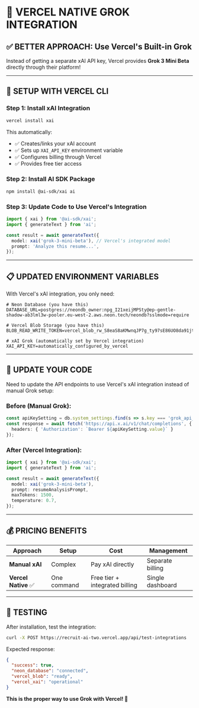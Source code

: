 # 🚀 VERCEL NATIVE GROK INTEGRATION

## **✅ BETTER APPROACH: Use Vercel's Built-in Grok**

Instead of getting a separate xAI API key, Vercel provides **Grok 3 Mini Beta** directly through their platform!

---

## **🔧 SETUP WITH VERCEL CLI**

### **Step 1: Install xAI Integration**
```bash
vercel install xai
```

This automatically:
- ✅ Creates/links your xAI account
- ✅ Sets up `XAI_API_KEY` environment variable
- ✅ Configures billing through Vercel
- ✅ Provides free tier access

### **Step 2: Install AI SDK Package**
```bash
npm install @ai-sdk/xai ai
```

### **Step 3: Update Code to Use Vercel's Integration**
```typescript
import { xai } from '@ai-sdk/xai';
import { generateText } from 'ai';

const result = await generateText({
  model: xai('grok-3-mini-beta'), // Vercel's integrated model
  prompt: 'Analyze this resume...',
});
```

---

## **📋 UPDATED ENVIRONMENT VARIABLES**

With Vercel's xAI integration, you only need:

```env
# Neon Database (you have this)
DATABASE_URL=postgres://neondb_owner:npg_I21xeijMPSty@ep-gentle-shadow-ab3lml3w-pooler.eu-west-2.aws.neon.tech/neondb?sslmode=require

# Vercel Blob Storage (you have this)  
BLOB_READ_WRITE_TOKEN=vercel_blob_rw_S8eaS8aKMwnqJP7g_ty97sE86UO8da91jtH78KbY6kKPiC8

# xAI Grok (automatically set by Vercel integration)
XAI_API_KEY=automatically_configured_by_vercel
```

---

## **🔄 UPDATE YOUR CODE**

Need to update the API endpoints to use Vercel's xAI integration instead of manual Grok setup:

### **Before (Manual Grok):**
```typescript
const apiKeySetting = db.system_settings.find(s => s.key === 'grok_api_key');
const response = await fetch('https://api.x.ai/v1/chat/completions', {
  headers: { 'Authorization': `Bearer ${apiKeySetting.value}` }
});
```

### **After (Vercel Integration):**
```typescript
import { xai } from '@ai-sdk/xai';
import { generateText } from 'ai';

const result = await generateText({
  model: xai('grok-3-mini-beta'),
  prompt: resumeAnalysisPrompt,
  maxTokens: 1500,
  temperature: 0.7,
});
```

---

## **💰 PRICING BENEFITS**

| **Approach** | **Setup** | **Cost** | **Management** |
|--------------|-----------|----------|----------------|
| **Manual xAI** | Complex | Pay xAI directly | Separate billing |
| **Vercel Native** ✅ | One command | Free tier + integrated billing | Single dashboard |

---

## **🧪 TESTING**

After installation, test the integration:
```bash
curl -X POST https://recruit-ai-two.vercel.app/api/test-integrations
```

Expected response:
```json
{
  "success": true,
  "neon_database": "connected",
  "vercel_blob": "ready",
  "vercel_xai": "operational"
}
```

**This is the proper way to use Grok with Vercel! 🎯** 